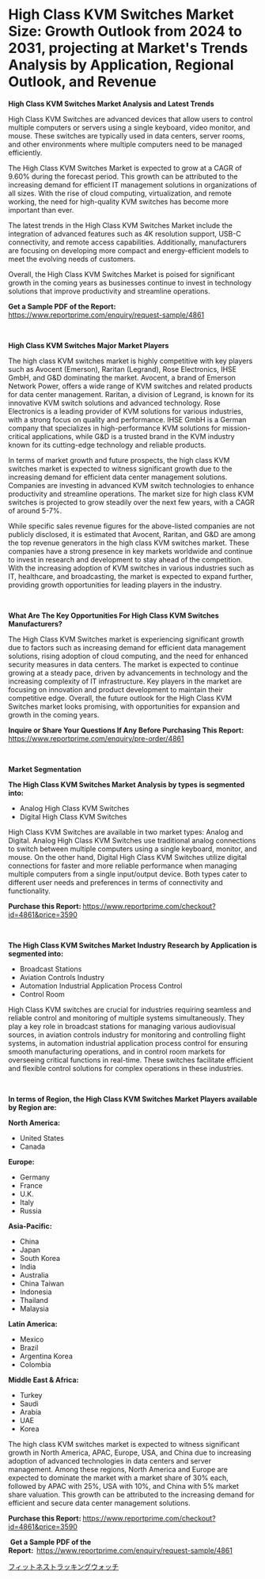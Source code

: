 <p><h1>High Class KVM Switches Market Size: Growth Outlook from 2024 to 2031, projecting at Market's Trends Analysis by Application, Regional Outlook, and Revenue</h1></p><p><strong>High Class KVM Switches Market Analysis and Latest Trends</strong></p>
<p><p>High Class KVM Switches are advanced devices that allow users to control multiple computers or servers using a single keyboard, video monitor, and mouse. These switches are typically used in data centers, server rooms, and other environments where multiple computers need to be managed efficiently.</p><p>The High Class KVM Switches Market is expected to grow at a CAGR of 9.60% during the forecast period. This growth can be attributed to the increasing demand for efficient IT management solutions in organizations of all sizes. With the rise of cloud computing, virtualization, and remote working, the need for high-quality KVM switches has become more important than ever.</p><p>The latest trends in the High Class KVM Switches Market include the integration of advanced features such as 4K resolution support, USB-C connectivity, and remote access capabilities. Additionally, manufacturers are focusing on developing more compact and energy-efficient models to meet the evolving needs of customers.</p><p>Overall, the High Class KVM Switches Market is poised for significant growth in the coming years as businesses continue to invest in technology solutions that improve productivity and streamline operations.</p></p>
<p><strong>Get a Sample PDF of the Report:&nbsp;</strong> <a href="https://www.reportprime.com/enquiry/request-sample/4861">https://www.reportprime.com/enquiry/request-sample/4861</a></p>
<p>&nbsp;</p>
<p><strong>High Class KVM Switches Major Market Players</strong></p>
<p><p>The high class KVM switches market is highly competitive with key players such as Avocent (Emerson), Raritan (Legrand), Rose Electronics, IHSE GmbH, and G&D dominating the market. Avocent, a brand of Emerson Network Power, offers a wide range of KVM switches and related products for data center management. Raritan, a division of Legrand, is known for its innovative KVM switch solutions and advanced technology. Rose Electronics is a leading provider of KVM solutions for various industries, with a strong focus on quality and performance. IHSE GmbH is a German company that specializes in high-performance KVM solutions for mission-critical applications, while G&D is a trusted brand in the KVM industry known for its cutting-edge technology and reliable products.</p><p>In terms of market growth and future prospects, the high class KVM switches market is expected to witness significant growth due to the increasing demand for efficient data center management solutions. Companies are investing in advanced KVM switch technologies to enhance productivity and streamline operations. The market size for high class KVM switches is projected to grow steadily over the next few years, with a CAGR of around 5-7%.</p><p>While specific sales revenue figures for the above-listed companies are not publicly disclosed, it is estimated that Avocent, Raritan, and G&D are among the top revenue generators in the high class KVM switches market. These companies have a strong presence in key markets worldwide and continue to invest in research and development to stay ahead of the competition. With the increasing adoption of KVM switches in various industries such as IT, healthcare, and broadcasting, the market is expected to expand further, providing growth opportunities for leading players in the industry.</p></p>
<p>&nbsp;</p>
<p><strong>What Are The Key Opportunities For High Class KVM Switches Manufacturers?</strong></p>
<p><p>The High Class KVM Switches market is experiencing significant growth due to factors such as increasing demand for efficient data management solutions, rising adoption of cloud computing, and the need for enhanced security measures in data centers. The market is expected to continue growing at a steady pace, driven by advancements in technology and the increasing complexity of IT infrastructure. Key players in the market are focusing on innovation and product development to maintain their competitive edge. Overall, the future outlook for the High Class KVM Switches market looks promising, with opportunities for expansion and growth in the coming years.</p></p>
<p><strong>Inquire or Share Your Questions If Any Before Purchasing This Report:</strong> <a href="https://www.reportprime.com/enquiry/pre-order/4861">https://www.reportprime.com/enquiry/pre-order/4861</a></p>
<p>&nbsp;</p>
<p><strong>Market Segmentation</strong></p>
<p><strong>The High Class KVM Switches Market Analysis by types is segmented into:</strong></p>
<p><ul><li>Analog High Class KVM Switches</li><li>Digital High Class KVM Switches</li></ul></p>
<p><p>High Class KVM Switches are available in two market types: Analog and Digital. Analog High Class KVM Switches use traditional analog connections to switch between multiple computers using a single keyboard, monitor, and mouse. On the other hand, Digital High Class KVM Switches utilize digital connections for faster and more reliable performance when managing multiple computers from a single input/output device. Both types cater to different user needs and preferences in terms of connectivity and functionality.</p></p>
<p><strong>Purchase this Report:&nbsp;</strong><a href="https://www.reportprime.com/checkout?id=4861&price=3590">https://www.reportprime.com/checkout?id=4861&price=3590</a></p>
<p>&nbsp;</p>
<p><strong>The High Class KVM Switches Market Industry Research by Application is segmented into:</strong></p>
<p><ul><li>Broadcast Stations</li><li>Aviation Controls Industry</li><li>Automation Industrial Application Process Control</li><li>Control Room</li></ul></p>
<p><p>High Class KVM switches are crucial for industries requiring seamless and reliable control and monitoring of multiple systems simultaneously. They play a key role in broadcast stations for managing various audiovisual sources, in aviation controls industry for monitoring and controlling flight systems, in automation industrial application process control for ensuring smooth manufacturing operations, and in control room markets for overseeing critical functions in real-time. These switches facilitate efficient and flexible control solutions for complex operations in these industries.</p></p>
<p>&nbsp;</p>
<p><strong>In terms of Region, the High Class KVM Switches Market Players available by Region are:</strong></p>
<p>
    <p> <strong> North America: </strong>
        <ul>
            <li>United States</li>
            <li>Canada</li>
        </ul>
        </p> 
    <p> <strong> Europe: </strong>
        <ul>
            <li>Germany</li>
            <li>France</li>
            <li>U.K.</li>
            <li>Italy</li>
            <li>Russia</li>
        </ul>
        </p> 
    <p> <strong> Asia-Pacific: </strong>
        <ul>
            <li>China</li>
            <li>Japan</li>
            <li>South Korea</li>
            <li>India</li>
            <li>Australia</li>
            <li>China Taiwan</li>
            <li>Indonesia</li>
            <li>Thailand</li>
            <li>Malaysia</li>
        </ul>
        </p> 
    <p> <strong> Latin America: </strong>
        <ul>
            <li>Mexico</li>
            <li>Brazil</li>
            <li>Argentina Korea</li>
            <li>Colombia</li>
        </ul>
        </p> 
    <p> <strong> Middle East & Africa: </strong>
        <ul>
            <li>Turkey</li>
            <li>Saudi</li>
            <li>Arabia</li>
            <li>UAE</li>
            <li>Korea</li>
        </ul>
    </p>
    </p>
<p><p>The high class KVM switches market is expected to witness significant growth in North America, APAC, Europe, USA, and China due to increasing adoption of advanced technologies in data centers and server management. Among these regions, North America and Europe are expected to dominate the market with a market share of 30% each, followed by APAC with 25%, USA with 10%, and China with 5% market share valuation. This growth can be attributed to the increasing demand for efficient and secure data center management solutions.</p></p>
<p><strong>Purchase this Report: </strong><a href="https://www.reportprime.com/checkout?id=4861&price=3590">https://www.reportprime.com/checkout?id=4861&price=3590</a></p>
<p>&nbsp;<strong>Get a Sample PDF of the Report:&nbsp;&nbsp;</strong><a href="https://www.reportprime.com/enquiry/request-sample/4861">https://www.reportprime.com/enquiry/request-sample/4861</a></p>
<p><strong></strong></p>
<p><p><a href="https://github.com/one-cool-chick/Market-Research-Report-List-1/blob/main/670175215439.md">フィットネストラッキングウォッチ</a></p></p>